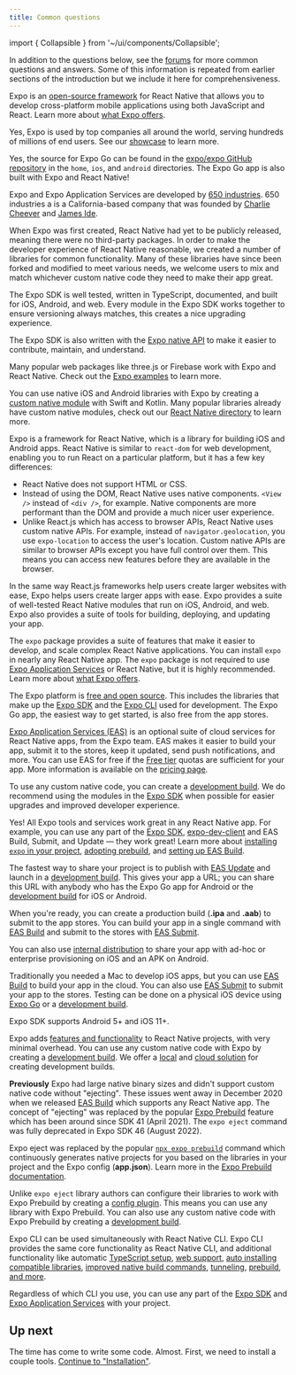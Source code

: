 ```yaml
---
title: Common questions
---
```


import { Collapsible } from '~/ui/components/Collapsible';

In addition to the questions below, see the [forums](https://forums.expo.dev/) for more common questions and answers. Some of this information is repeated from earlier sections of the introduction but we include it here for comprehensiveness.

<Collapsible summary="What is Expo used for?">

Expo is an [open-source framework](https://github.com/expo/expo/) for React Native that allows you to develop cross-platform mobile applications using both JavaScript and React. Learn more about [what Expo offers](/introduction).

</Collapsible>

<Collapsible summary="Do companies use Expo?">

Yes, Expo is used by top companies all around the world, serving hundreds of millions of end users. See our [showcase](https://expo.dev/customers) to learn more.

</Collapsible>

<Collapsible summary="Is Expo Go open source?">

Yes, the source for Expo Go can be found in the [expo/expo GitHub repository](https://github.com/expo/expo) in the `home`, `ios`, and `android` directories. The Expo Go app is also built with Expo and React Native!

</Collapsible>

<Collapsible summary="Who created Expo?">

Expo and Expo Application Services are developed by [650 industries](https://expo.dev/about). 650 industries a is a California-based company that was founded by [Charlie Cheever](https://en.wikipedia.org/wiki/Charlie_Cheever) and [James Ide](https://jameside.com/).

</Collapsible>

<Collapsible summary="Why does Expo have its own SDK?">

When Expo was first created, React Native had yet to be publicly released, meaning there were no third-party packages. In order to make the developer experience of React Native reasonable, we created a number of libraries for common functionality. Many of these libraries have since been forked and modified to meet various needs, we welcome users to mix and match whichever custom native code they need to make their app great.

The Expo SDK is well tested, written in TypeScript, documented, and built for iOS, Android, and web. Every module in the Expo SDK works together to ensure versioning always matches, this creates a nice upgrading experience.

The Expo SDK is also written with the [Expo native API](/modules) to make it easier to contribute, maintain, and understand.

</Collapsible>

<Collapsible summary="Can I use Expo with this web library?">

Many popular web packages like three.js or Firebase work with Expo and React Native. Check out the [Expo examples](https://github.com/expo/examples) to learn more.

</Collapsible>

<Collapsible summary="Can I use Expo with my native library?">

You can use native iOS and Android libraries with Expo by creating a [custom native module](/modules/) with Swift and Kotlin. Many popular libraries already have custom native modules, check out our [React Native directory](https://reactnative.directory/) to learn more.

</Collapsible>

<Collapsible summary="Is Expo similar to React for web development?">

Expo is a framework for React Native, which is a library for building iOS and Android apps. React Native is similar to `react-dom` for web development, enabling you to run React on a particular platform, but it has a few key differences:

- React Native does not support HTML or CSS.
- Instead of using the DOM, React Native uses native components. `<View />` instead of `<div />`, for example. Native components are more performant than the DOM and provide a much nicer user experience.
- Unlike React.js which has access to browser APIs, React Native uses custom native APIs. For example, instead of `navigator.geolocation`, you use `expo-location` to access the user's location. Custom native APIs are similar to browser APIs except you have full control over them. This means you can access new features before they are available in the browser.

In the same way React.js frameworks help users create larger websites with ease, Expo helps users create larger apps with ease. Expo provides a suite of well-tested React Native modules that run on iOS, Android, and web. Expo also provides a suite of tools for building, deploying, and updating your app.

</Collapsible>

<Collapsible summary="What is the difference between Expo and React Native?">

The `expo` package provides a suite of features that make it easier to develop, and scale complex React Native applications. You can install `expo` in nearly any React Native app. The `expo` package is not required to use [Expo Application Services](/eas/index) or React Native, but it is highly recommended. Learn more about [what Expo offers](/introduction).

</Collapsible>

<Collapsible summary="How much does Expo cost?">

The Expo platform is [free and open source](https://blog.expo.dev/exponent-is-free-as-in-and-as-in-1d6d948a60dc). This includes the libraries that make up the [Expo SDK](/versions/latest/) and the [Expo CLI](/workflow/expo-cli/) used for development. The Expo Go app, the easiest way to get started, is also free from the app stores.

[Expo Application Services (EAS)](https://expo.dev/eas) is an optional suite of cloud services for React Native apps, from the Expo team. EAS makes it easier to build your app, submit it to the stores, keep it updated, send push notifications, and more. You can use EAS for free if the [Free tier](https://expo.dev/pricing) quotas are sufficient for your app. More information is available on the [pricing page](https://expo.dev/pricing).

</Collapsible>

<Collapsible summary="How do I add custom native code to my Expo project?">

To use any custom native code, you can create a [development build](/development/introduction). We do recommend using the modules in the [Expo SDK](/versions/latest/) when possible for easier upgrades and improved developer experience.

</Collapsible>

<Collapsible summary="Can I use Expo in my app that I created with React Native CLI?">

Yes! All Expo tools and services work great in any React Native app. For example, you can use any part of the [Expo SDK](/versions/latest/), [expo-dev-client](/development/installation) and EAS Build, Submit, and Update — they work great! Learn more about [installing `expo` in your project](/bare/installing-expo-modules), [adopting prebuild](/guides/adopting-prebuild), and [setting up EAS Build](/build/introduction).

</Collapsible>

<Collapsible summary="How do I share my Expo project? Can I submit it to the app stores?">

The fastest way to share your project is to publish with [EAS Update](/eas-update/introduction) and launch in a [development build](/development/introduction). This gives your app a URL; you can share this URL with anybody who has the Expo Go app for Android or the [development build](/development/introduction.md) for iOS or Android.

When you're ready, you can create a production build (**.ipa** and **.aab**) to submit to the app stores. You can build your app in a single command with [EAS Build](/build/introduction) and submit to the stores with [EAS Submit](/submit/introduction).

You can also use [internal distribution](/build/internal-distribution) to share your app with ad-hoc or enterprise provisioning on iOS and an APK on Android.

</Collapsible>

<Collapsible summary="Can I develop iOS apps on a Windows computer?">

Traditionally you needed a Mac to develop iOS apps, but you can use [EAS Build](/build/introduction) to build your app in the cloud. You can also use [EAS Submit](/submit/introduction) to submit your app to the stores. Testing can be done on a physical iOS device using [Expo Go](https://expo.dev/expo-go) or a [development build](/development/introduction).

</Collapsible>

<Collapsible summary="What version of Android and iOS are supported by the Expo SDK?">

Expo SDK supports Android 5+ and iOS 11+.

</Collapsible>

<Collapsible summary="What are the disadvantages of Expo?">

Expo adds [features and functionality](/introduction/) to React Native projects, with very minimal overhead. You can use any custom native code with Expo by creating a [development build](/development/introduction). We offer a [local](/workflow/expo-cli#compiling) and [cloud solution](/build/index) for creating development builds.

**Previously** Expo had large native binary sizes and didn't support custom native code without "ejecting". These issues went away in December 2020 when we released [EAS Build](/build/index.md) which supports any React Native app. The concept of "ejecting" was replaced by the popular [Expo Prebuild](/workflow/prebuild) feature which has been around since SDK 41 (April 2021). The `expo eject` command was fully deprecated in Expo SDK 46 (August 2022).

</Collapsible>

<Collapsible summary="What happens when you eject Expo?">

Expo eject was replaced by the popular [`npx expo prebuild`](/workflow/prebuild) command which continuously generates native projects for you based on the libraries in your project and the Expo config (**app.json**). Learn more in the [Expo Prebuild documentation](/workflow/prebuild).

Unlike `expo eject` library authors can configure their libraries to work with Expo Prebuild by creating a [config plugin](/guides/config-plugins). This means you can use any library with Expo Prebuild. You can also use any custom native code with Expo Prebuild by creating a [development build](/development/introduction).

</Collapsible>

<Collapsible summary="Should I use Expo CLI or React Native CLI?">

Expo CLI can be used simultaneously with React Native CLI. Expo CLI provides the same core functionality as React Native CLI, and additional functionality like automatic [TypeScript setup](/guides/typescript), [web support](/workflow/web), [auto installing compatible libraries](/workflow/expo-cli#install), [improved native build commands](/workflow/expo-cli#compiling), [tunneling](/workflow/expo-cli#tunneling), [prebuild](/workflow/prebuild), [and more](/workflow/expo-cli).

Regardless of which CLI you use, you can use any part of the [Expo SDK](/versions/latest/) and [Expo Application Services](/eas/index) with your project.

</Collapsible>

## Up next

The time has come to write some code. Almost. First, we need to install a couple tools. [Continue to "Installation"](/get-started/installation).
